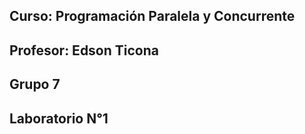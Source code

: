 ## Curso: Programación Paralela y Concurrente
## Profesor: Edson Ticona
## Grupo 7
## Laboratorio N°1
